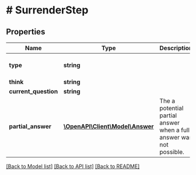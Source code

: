 # # SurrenderStep

## Properties

Name | Type | Description | Notes
------------ | ------------- | ------------- | -------------
**type** | **string** |  | [optional] [default to 'surrender']
**think** | **string** |  |
**current_question** | **string** |  |
**partial_answer** | [**\OpenAPI\Client\Model\Answer**](Answer.md) | The a potential partial answer when a full answer was not possible. |

[[Back to Model list]](../../README.md#models) [[Back to API list]](../../README.md#endpoints) [[Back to README]](../../README.md)
